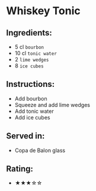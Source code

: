 # Whiskey Tonic

## Ingredients:
- 5 cl `bourbon`
- 10 cl `tonic water`
- 2 `lime wedges`
- 8 `ice cubes`

## Instructions:
- Add bourbon
- Squeeze and add lime wedges
- Add tonic water
- Add ice cubes

## Served in:
- Copa de Balon glass

## Rating:
- ★★★☆☆